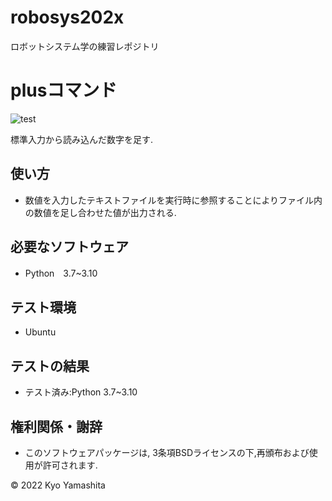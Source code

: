 # robosys202x
ロボットシステム学の練習レポジトリ

# plusコマンド
![test](https://github.com/kyo0221/robosys202x/actions/workflows/test.yml/badge.svg)

標準入力から読み込んだ数字を足す.

## 使い方
* 数値を入力したテキストファイルを実行時に参照することによりファイル内の数値を足し合わせた値が出力される.

## 必要なソフトウェア
* Python　3.7~3.10

## テスト環境
* Ubuntu

## テストの結果
* テスト済み:Python 3.7~3.10

## 権利関係・謝辞
* このソフトウェアパッケージは, 3条項BSDライセンスの下,再頒布および使用が許可されます.

© 2022 Kyo Yamashita

